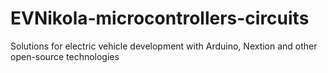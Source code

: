 # EVNikola-microcontrollers-circuits
Solutions for electric vehicle development with Arduino, Nextion and other open-source technologies

